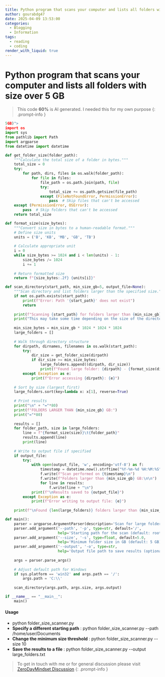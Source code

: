 ```yaml
---
title: Python program that scans your computer and lists all folders with size over 5 GB
author: gourabdg47
date: 2025-04-09 13:53:00
categories:
  - Blogging
  - Information
tags:
  - reading
  - coding
render_with_liquid: true
---
```


# Python program that scans your computer and lists all folders with size over 5 GB

> This code **60%** is AI generated. I needed this for my own purpose 
{: .prompt-info }

  
```python
5GB)">
import os
import sys
from pathlib import Path
import argparse
from datetime import datetime

def get_folder_size(folder_path):
    """Calculate the total size of a folder in bytes."""
    total_size = 0
    try:
        for path, dirs, files in os.walk(folder_path):
            for file in files:
                file_path = os.path.join(path, file)
                try:
                    total_size += os.path.getsize(file_path)
                except (FileNotFoundError, PermissionError):
                    pass  # Skip files that can't be accessed
    except (PermissionError, OSError):
        pass  # Skip folders that can't be accessed
    return total_size

def format_size(size_bytes):
    """Convert size in bytes to a human-readable format."""
    # Define size units
    units = ('B', 'KB', 'MB', 'GB', 'TB')
    
    # Calculate appropriate unit
    i = 0
    while size_bytes >= 1024 and i < len(units) - 1:
        size_bytes /= 1024
        i += 1
    
    # Return formatted size
    return f"{size_bytes:.2f} {units[i]}"

def scan_directory(start_path, min_size_gb=5, output_file=None):
    """Scan directory and list folders larger than the specified size."""
    if not os.path.exists(start_path):
        print(f"Error: Path '{start_path}' does not exist")
        return
    
    print(f"Scanning {start_path} for folders larger than {min_size_gb} GB...")
    print("This may take some time depending on the size of the directory structure.")
    
    min_size_bytes = min_size_gb * 1024 * 1024 * 1024
    large_folders = []
    
    # Walk through directory structure
    for dirpath, dirnames, filenames in os.walk(start_path):
        try:
            dir_size = get_folder_size(dirpath)
            if dir_size >= min_size_bytes:
                large_folders.append((dirpath, dir_size))
                print(f"Found large folder: {dirpath} - {format_size(dir_size)}")
        except Exception as e:
            print(f"Error accessing {dirpath}: {e}")
    
    # Sort by size (largest first)
    large_folders.sort(key=lambda x: x[1], reverse=True)
    
    # Print results
    print("\n" + "="*80)
    print(f"FOLDERS LARGER THAN {min_size_gb} GB:")
    print("="*80)
    
    results = []
    for folder_path, size in large_folders:
        line = f"{format_size(size)}\t{folder_path}"
        results.append(line)
        print(line)
    
    # Write to output file if specified
    if output_file:
        try:
            with open(output_file, 'w', encoding='utf-8') as f:
                timestamp = datetime.now().strftime("%Y-%m-%d %H:%M:%S")
                f.write(f"Scan performed on {timestamp}\n")
                f.write(f"Folders larger than {min_size_gb} GB:\n\n")
                for line in results:
                    f.write(line + "\n")
            print(f"\nResults saved to {output_file}")
        except Exception as e:
            print(f"Error writing to output file: {e}")
    
    print(f"\nFound {len(large_folders)} folders larger than {min_size_gb} GB")

def main():
    parser = argparse.ArgumentParser(description='Scan for large folders on your computer')
    parser.add_argument('--path', '-p', type=str, default='/', 
                        help='Starting path for the scan (default: root directory)')
    parser.add_argument('--size', '-s', type=float, default=5.0,
                        help='Minimum folder size in GB (default: 5 GB)')
    parser.add_argument('--output', '-o', type=str, 
                        help='Output file path to save results (optional)')
    
    args = parser.parse_args()
    
    # Adjust default path for Windows
    if sys.platform == 'win32' and args.path == '/':
        args.path = 'C:\\'
    
    scan_directory(args.path, args.size, args.output)

if __name__ == "__main__":
    main()
```

#### Usage

- python folder_size_scanner.py
- **Specify a different starting path** : python folder_size_scanner.py --path /home/user/Documents
- **Change the minimum size threshold** : python folder_size_scanner.py --size 10
- **Save the results to a file** : python folder_size_scanner.py --output large_folders.txt




> To get in touch with me or for general discussion please visit [ZeroDayMindset Discussion](https://github.com/orgs/X3N0-G0D/discussions) 
{: .prompt-info }
